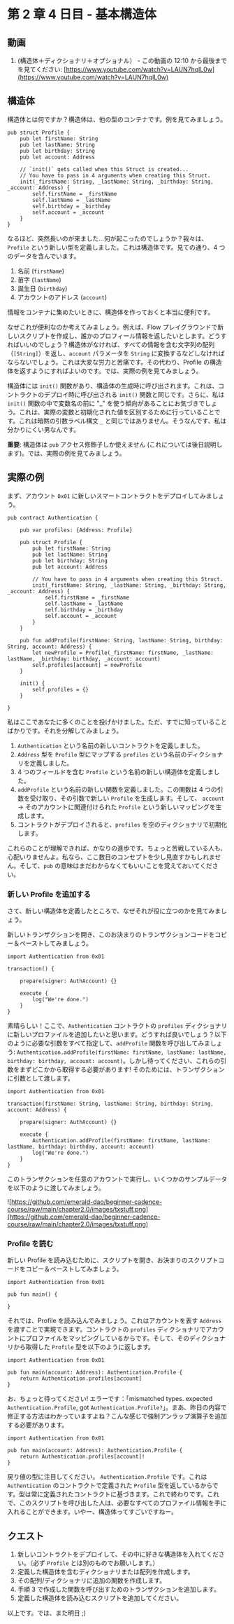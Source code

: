 # 第 2 章 4 日目 - 基本構造体

## 動画

1. (構造体＋ディクショナリ＋オプショナル） - この動画の 12:10 から最後までを見てください: [https://www.youtube.com/watch?v=LAUN7hqlL0w](https://www.youtube.com/watch?v=LAUN7hqlL0w)

## 構造体

構造体とは何ですか？構造体は、他の型のコンテナです。例を見てみましょう。

```cadence
pub struct Profile {
    pub let firstName: String
    pub let lastName: String
    pub let birthday: String
    pub let account: Address

    // `init()` gets called when this Struct is created...
    // You have to pass in 4 arguments when creating this Struct.
    init(_firstName: String, _lastName: String, _birthday: String, _account: Address) {
        self.firstName = _firstName
        self.lastName = _lastName
        self.birthday = _birthday
        self.account = _account
    }
}
```

なるほど、突然長いのが来ました...何が起こったのでしょうか？我々は、`Profile` という新しい型を定義しました。これは構造体です。見ての通り、4 つのデータを含んでいます。

1. 名前 (`firstName`)
2. 苗字 (`lastName`)
3. 誕生日 (`birthday`)
4. アカウントのアドレス (`account`)

情報をコンテナに集めたいときに、構造体を作っておくと本当に便利です。

なぜこれが便利なのか考えてみましょう。例えば、Flow プレイグラウンドで新しいスクリプトを作成し、誰かのプロフィール情報を返したいとします。どうすればいいのでしょう？構造体がなければ、すべての情報を含む文字列の配列（`[String]`）を返し、`account` パラメータを `String` に変換するなどしなければならないでしょう。これは大変な労力と苦痛です。その代わり、Profile の構造体を返すようにすればよいのです。では、実際の例を見てみましょう。

構造体には `init()` 関数があり、構造体の生成時に呼び出されます。これは、コントラクトのデプロイ時に呼び出される `init()` 関数と同じです。さらに、私は `init()` 関数の中で変数名の前に "_" を使う傾向があることにお気づきでしょう。これは、実際の変数と初期化された値を区別するために行っていることです。これは暗黙の引数ラベル構文 `_` と同じではありません。そうなんです、私は分かりにくい男なんです。

**重要**: 構造体は `pub` アクセス修飾子しか使えません (これについては後日説明します)。では、実際の例を見てみましょう。

## 実際の例

まず、アカウント `0x01` に新しいスマートコントラクトをデプロイしてみましょう。

```cadence
pub contract Authentication {

    pub var profiles: {Address: Profile}

    pub struct Profile {
        pub let firstName: String
        pub let lastName: String
        pub let birthday: String
        pub let account: Address

        // You have to pass in 4 arguments when creating this Struct.
        init(_firstName: String, _lastName: String, _birthday: String, _account: Address) {
            self.firstName = _firstName
            self.lastName = _lastName
            self.birthday = _birthday
            self.account = _account
        }
    }

    pub fun addProfile(firstName: String, lastName: String, birthday: String, account: Address) {
        let newProfile = Profile(_firstName: firstName, _lastName: lastName, _birthday: birthday, _account: account)
        self.profiles[account] = newProfile
    }

    init() {
        self.profiles = {}
    }

}
```

私はここであなたに多くのことを投げかけました。ただ、すでに知っていることばかりです。それを分解してみましょう。

1. `Authentication` という名前の新しいコントラクトを定義しました。
2. `Address` 型を `Profile` 型にマップする `profiles` という名前のディクショナリを定義しました。
3. 4 つのフィールドを含む `Profile` という名前の新しい構造体を定義しました。
4. `addProfile` という名前の新しい関数を定義しました。この関数は 4 つの引数を受け取り、その引数で新しい `Profile` を生成します。そして、 `account` -> そのアカウントに関連付けられた `Profile` という新しいマッピングを生成します。
5. コントラクトがデプロイされると、`profiles` を空のディクショナリで初期化します。

これらのことが理解できれば、かなりの進歩です。ちょっと苦戦している人も、心配いりませんよ。私なら、ここ数日のコンセプトを少し見直すかもしれません。そして、`pub` の意味はまだわからなくてもいいことを覚えておいてください。

### 新しい Profile を追加する

さて、新しい構造体を定義したところで、なぜそれが役に立つのかを見てみましょう。

新しいトランザクションを開き、このお決まりのトランザクションコードをコピー＆ペーストしてみましょう。

```cadence
import Authentication from 0x01

transaction() {

    prepare(signer: AuthAccount) {}

    execute {
        log("We're done.")
    }
}
```

素晴らしい！ここで、`Authentication` コントラクトの `profiles` ディクショナリに新しいプロファイルを追加したいと思います。どうすれば良いでしょう？以下のように必要な引数をすべて指定して、`addProfile` 関数を呼び出してみましょう: `Authentication.addProfile(firstName: firstName, lastName: lastName, birthday: birthday, account: account)`。しかし待ってください、これらの引数をまずどこかから取得する必要があります! そのためには、トランザクションに引数として渡します。

```cadence
import Authentication from 0x01

transaction(firstName: String, lastName: String, birthday: String, account: Address) {

    prepare(signer: AuthAccount) {}

    execute {
        Authentication.addProfile(firstName: firstName, lastName: lastName, birthday: birthday, account: account)
        log("We're done.")
    }
}
```

このトランザクションを任意のアカウントで実行し、いくつかのサンプルデータを以下のように渡してみましょう。

![https://github.com/emerald-dao/beginner-cadence-course/raw/main/chapter2.0/images/txstuff.png](https://github.com/emerald-dao/beginner-cadence-course/raw/main/chapter2.0/images/txstuff.png)

### Profile を読む

新しい Profile を読み込むために、スクリプトを開き、お決まりのスクリプトコードをコピー＆ペーストしてみましょう。

```cadence
import Authentication from 0x01

pub fun main() {

}
```

それでは、Profile を読み込んでみましょう。これはアカウントを表す `Address` を渡すことで実現できます。コントラクトの `profiles` ディクショナリでアカウントにプロファイルをマッピングしているからです。そして、そのディクショナリから取得した `Profile` 型を以下のように返します。

```cadence
import Authentication from 0x01

pub fun main(account: Address): Authentication.Profile {
    return Authentication.profiles[account]
}
```

お、ちょっと待ってください! エラーです：「mismatched types. expected `Authentication.Profile`, got `Authentication.Profile?`」。まあ、昨日の内容で修正する方法はわかっていますよね？こんな感じで強制アンラップ演算子を追加する必要があります。

```cadence
import Authentication from 0x01

pub fun main(account: Address): Authentication.Profile {
    return Authentication.profiles[account]!
}
```

戻り値の型に注目してください。 `Authentication.Profile` です。これは `Authentication` のコントラクトで定義された `Profile` 型を返しているからです。型は常に定義されたコントラクトに基づきます。これで終わりです。これで、このスクリプトを呼び出した人は、必要なすべてのプロファイル情報を手に入れることができます。いやー、構造体ってすごいですねー。

## クエスト

1. 新しいコントラクトをデプロイして、その中に好きな構造体を入れてください。（必ず `Profile` とは別のものでお願いします。）
2. 定義した構造体を含むディクショナリまたは配列を作成します。
3. その配列/ディクショナリに追加の関数を作成します。
4. 手順 3 で作成した関数を呼び出すためのトランザクションを追加します。
5. 定義した構造体を読み込むスクリプトを追加してください。

以上です。では、また明日 ;)
